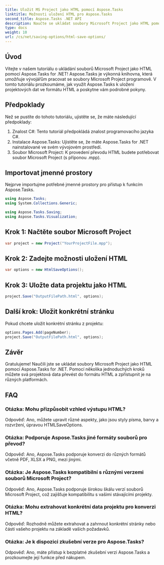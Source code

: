 ```yaml
---
title: Uložit MS Project jako HTML pomocí Aspose.Tasks
linktitle: Možnosti uložení HTML pro Aspose.Tasks
second_title: Aspose.Tasks .NET API
description: Naučte se ukládat soubory Microsoft Project jako HTML pomocí Aspose.Tasks for .NET. Převeďte data projektu bez námahy pomocí našeho podrobného průvodce.
type: docs
weight: 10
url: /cs/net/saving-options/html-save-options/
---
```

## Úvod
Vítejte v našem tutoriálu o ukládání souborů Microsoft Project jako HTML pomocí Aspose.Tasks for .NET! Aspose.Tasks je výkonná knihovna, která umožňuje vývojářům pracovat se soubory Microsoft Project programově. V tomto tutoriálu prozkoumáme, jak využít Aspose.Tasks k uložení projektových dat ve formátu HTML a poskytne vám podrobné pokyny.
## Předpoklady
Než se pustíte do tohoto tutoriálu, ujistěte se, že máte následující předpoklady:
1. Znalost C#: Tento tutoriál předpokládá znalost programovacího jazyka C#.
2. Instalace Aspose.Tasks: Ujistěte se, že máte Aspose.Tasks for .NET nainstalované ve svém vývojovém prostředí.
3. Soubor Microsoft Project: K provedení převodu HTML budete potřebovat soubor Microsoft Project (s příponou .mpp).

## Importovat jmenné prostory
Nejprve importujme potřebné jmenné prostory pro přístup k funkcím Aspose.Tasks.
```csharp
using Aspose.Tasks;
using System.Collections.Generic;

using Aspose.Tasks.Saving;
using Aspose.Tasks.Visualization;
```

## Krok 1: Načtěte soubor Microsoft Project
```csharp
var project = new Project("YourProjectFile.mpp");
```
## Krok 2: Zadejte možnosti uložení HTML
```csharp
var options = new HtmlSaveOptions();
```
## Krok 3: Uložte data projektu jako HTML
```csharp
project.Save("OutputFilePath.html", options);
```
## Další krok: Uložit konkrétní stránku
Pokud chcete uložit konkrétní stránku z projektu:
```csharp
options.Pages.Add(pageNumber);
project.Save("OutputFilePath.html", options);
```

## Závěr
Gratulujeme! Naučili jste se ukládat soubory Microsoft Project jako HTML pomocí Aspose.Tasks for .NET. Pomocí několika jednoduchých kroků můžete svá projektová data převést do formátu HTML a zpřístupnit je na různých platformách.
## FAQ
### Otázka: Mohu přizpůsobit vzhled výstupu HTML?
Odpověď: Ano, můžete upravit různé aspekty, jako jsou styly písma, barvy a rozvržení, úpravou HTMLSaveOptions.
### Otázka: Podporuje Aspose.Tasks jiné formáty souborů pro převod?
Odpověď: Ano, Aspose.Tasks podporuje konverzi do různých formátů včetně PDF, XLSX a PNG, mezi jinými.
### Otázka: Je Aspose.Tasks kompatibilní s různými verzemi souborů Microsoft Project?
Odpověď: Ano, Aspose.Tasks podporuje širokou škálu verzí souborů Microsoft Project, což zajišťuje kompatibilitu s vašimi stávajícími projekty.
### Otázka: Mohu extrahovat konkrétní data projektu pro konverzi HTML?
Odpověď: Rozhodně můžete extrahovat a zahrnout konkrétní stránky nebo části vašeho projektu na základě vašich požadavků.
### Otázka: Je k dispozici zkušební verze pro Aspose.Tasks?
Odpověď: Ano, máte přístup k bezplatné zkušební verzi Aspose.Tasks a prozkoumejte její funkce před nákupem.